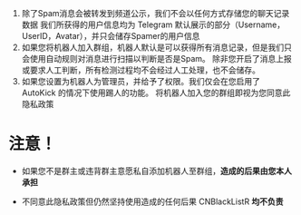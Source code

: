 1. 除了Spam消息会被转发到频道公示，我们不会以任何方式存储您的聊天记录数据
我们所获得的用户信息均为 Telegram 默认展示的部分（Username，UserID，Avatar），并只会储存Spamer的用户信息
2. 如果您将机器人加入群组，机器人默认是可以获得所有消息记录，但是我们只会使用自动规则对消息进行扫描以判断是否是Spam。
除非您开启了消息上报或要求人工判断，所有检测过程均不会经过人工处理，也不会储存。
3. 如果您设置为机器人为管理员，并给予了权限。我们仅会在您启用了 AutoKick 的情况下使用踢人的功能。
将机器人加入您的群组即视为您同意此隐私政策

# 注意！
- 如果您不是群主或违背群主意愿私自添加机器人至群组，**造成的后果由您本人承担**

- 不同意此隐私政策但仍然坚持使用造成的任何后果 CNBlackListR **均不负责**
